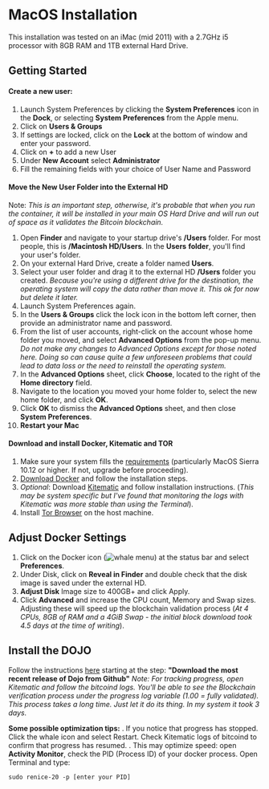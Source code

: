 # MacOS Installation 

This installation was tested on an iMac (mid 2011) with a 2.7GHz i5 processor with 8GB RAM and 1TB external Hard Drive. 

## Getting Started

####  Create a new user:

1. Launch System Preferences by clicking the  **System Preferences**  icon in the  **Dock**, or selecting  **System Preferences**  from the Apple menu.
2. Click on __Users & Groups__
3. If settings are locked, click on the __Lock__ at the bottom of window and enter your password.
4. Click on __+__ to add a new User
5. Under __New Account__ select __Administrator__
6. Fill the remaining fields with your choice of User Name and Password

#### Move the __New User Folder__ into the __External HD__
Note: _This is an important step, otherwise, it's probable that when you run the container, it will be installed in your main OS Hard Drive and will run out of space as it validates the Bitcoin blockchain._

1. Open  **Finder** and navigate to your startup drive's **/Users** folder. For most people, this is **/Macintosh HD/Users**. In the **Users**  **folder**, you'll find your user's folder.
2. On your external Hard Drive, create a folder named **Users**.
3. Select your user folder and drag it to the external HD **/Users** folder you created. _Because you're using a different drive for the destination, the operating system will copy the data rather than move it. This ok for now but delete it later._
4. Launch System Preferences again. 
5. In the  **Users & Groups** click the lock icon in the bottom left corner, then provide an administrator name and password.
6. From the list of user accounts, right-click on the account whose home folder you moved, and select  **Advanced Options**  from the pop-up menu.
    _Do not make any changes to Advanced Options except for those noted here. Doing so can cause quite a few unforeseen problems that could lead to data loss or the need to reinstall the operating system._
7.  In the  **Advanced Options**  sheet, click  **Choose**, located to the right of the  **Home directory**  field.    
8.  Navigate to the location you moved your home folder to, select the new home folder, and click  **OK**.
9.  Click  **OK**  to dismiss the  **Advanced Options**  sheet, and then close  **System Preferences**.
10.  __Restart your Mac__ 

#### Download and install Docker, Kitematic and TOR
1. Make sure your system fills the [requirements]([https://docs.docker.com/docker-for-mac/install/](https://docs.docker.com/docker-for-mac/install/)) (particularly MacOS Sierra 10.12 or higher. If not, upgrade before proceeding).  
2. [Download Docker]([https://docs.docker.com/docker-for-mac/install/](https://docs.docker.com/docker-for-mac/install/)) and follow the installation steps.
3. _Optional_: Download [Kitematic]([https://kitematic.com/) and follow installation instructions. 
(_This may be system specific but I've found that monitoring the logs with Kitematic was more stable than using the Terminal_).
4. Install [Tor Browser](https://www.torproject.org/projects/torbrowser.html.en) on the host machine.

## Adjust Docker Settings
1. Click on the Docker icon (![whale menu](https://docs.docker.com/docker-for-mac/images/whale-x.png)) at the status bar and select __Preferences__.
2.  Under Disk, click on __Reveal in Finder__ and double check that the disk image is saved under the external HD.
3. __Adjust Disk__ Image size to 400GB+ and click Apply.
4. Click __Advanced__ and increase the CPU count, Memory and Swap sizes. Adjusting these will speed up the blockchain validation process 
(_At 4 CPUs, 8GB of RAM and a 4GiB Swap - the initial block download took 4.5 days at the time of writing_).

## Install the DOJO
Follow the instructions [here](https://github.com/Samourai-Wallet/samourai-dojo/blob/develop/doc/DOCKER_setup.md) starting at the step:
__"Download the most recent release of Dojo from Github"__
_Note: For tracking progress, open Kitematic and follow the bitcoind logs. You'll be able to see the Blockchain verification process under the _progress_ log variable (1.00 = fully validated). This process takes a long time. Just let it do its thing. In my system it took 3 days._

__Some possible optimization tips:__
. If you notice that progress has stopped. Click the whale icon and select Restart. Check Kitematic logs of bitcoind to confirm that progress has resumed. 
. This may optimize speed: open __Activity Monitor__, check the PID (Process ID) of your docker process. Open Terminal and type:

`sudo renice-20 -p [enter your PID]` 
